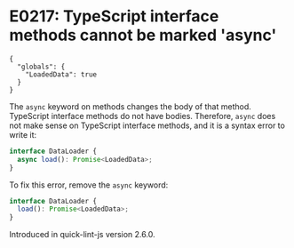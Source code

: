 # E0217: TypeScript interface methods cannot be marked 'async'

```config-for-examples
{
  "globals": {
    "LoadedData": true
  }
}
```

The `async` keyword on methods changes the body of that method. TypeScript
interface methods do not have bodies. Therefore, `async` does not make sense on
TypeScript interface methods, and it is a syntax error to write it:

```typescript
interface DataLoader {
  async load(): Promise<LoadedData>;
}
```

To fix this error, remove the `async` keyword:

```typescript
interface DataLoader {
  load(): Promise<LoadedData>;
}
```

Introduced in quick-lint-js version 2.6.0.
